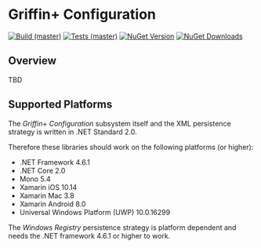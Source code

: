 # Griffin+ Configuration

[![Build (master)](https://img.shields.io/appveyor/ci/ravenpride/dotnet-libs-configuration/master.svg?logo=appveyor)](https://ci.appveyor.com/project/ravenpride/dotnet-libs-configuration/branch/master)
[![Tests (master)](https://img.shields.io/appveyor/tests/ravenpride/dotnet-libs-configuration/master.svg?logo=appveyor)](https://ci.appveyor.com/project/ravenpride/dotnet-libs-configuration/branch/master)
[![NuGet Version](https://img.shields.io/nuget/v/GriffinPlus.Lib.Configuration.svg)](https://www.nuget.org/packages/GriffinPlus.Lib.Configuration)
[![NuGet Downloads](https://img.shields.io/nuget/dt/GriffinPlus.Lib.Configuration.svg)](https://www.nuget.org/packages/GriffinPlus.Lib.Configuration)



## Overview

TBD

## Supported Platforms

The *Griffin+ Configuration* subsystem itself and the XML persistence strategy is written in .NET Standard 2.0.

Therefore these libraries should work on the following platforms (or higher):
- .NET Framework 4.6.1
- .NET Core 2.0
- Mono 5.4
- Xamarin iOS 10.14
- Xamarin Mac 3.8
- Xamarin Android 8.0
- Universal Windows Platform (UWP) 10.0.16299

The *Windows Registry* persistence strategy is platform dependent and needs the .NET framework 4.6.1 or higher to work.
